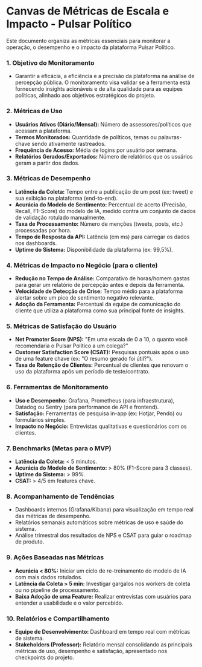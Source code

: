 # Canvas de Métricas de Escala e Impacto - Pulsar Político

Este documento organiza as métricas essenciais para monitorar a operação, o desempenho e o impacto da plataforma Pulsar Político.

### 1. Objetivo do Monitoramento

- Garantir a eficácia, a eficiência e a precisão da plataforma na análise de percepção pública. O monitoramento visa validar se a ferramenta está fornecendo insights acionáveis e de alta qualidade para as equipes políticas, alinhado aos objetivos estratégicos do projeto.

### 2. Métricas de Uso

- **Usuários Ativos (Diário/Mensal):** Número de assessores/políticos que acessam a plataforma.
- **Termos Monitorados:** Quantidade de políticos, temas ou palavras-chave sendo ativamente rastreados.
- **Frequência de Acesso:** Média de logins por usuário por semana.
- **Relatórios Gerados/Exportados:** Número de relatórios que os usuários geram a partir dos dados.

### 3. Métricas de Desempenho

- **Latência da Coleta:** Tempo entre a publicação de um post (ex: tweet) e sua exibição na plataforma (end-to-end).
- **Acurácia do Modelo de Sentimento:** Percentual de acerto (Precisão, Recall, F1-Score) do modelo de IA, medido contra um conjunto de dados de validação rotulado manualmente.
- **Taxa de Processamento:** Número de menções (tweets, posts, etc.) processadas por hora.
- **Tempo de Resposta da API:** Latência (em ms) para carregar os dados nos dashboards.
- **Uptime do Sistema:** Disponibilidade da plataforma (ex: 99,5%).

### 4. Métricas de Impacto no Negócio (para o cliente)

- **Redução no Tempo de Análise:** Comparativo de horas/homem gastas para gerar um relatório de percepção antes e depois da ferramenta.
- **Velocidade de Detecção de Crise:** Tempo médio para a plataforma alertar sobre um pico de sentimento negativo relevante.
- **Adoção da Ferramenta:** Percentual da equipe de comunicação do cliente que utiliza a plataforma como sua principal fonte de insights.

### 5. Métricas de Satisfação do Usuário

- **Net Promoter Score (NPS):** "Em uma escala de 0 a 10, o quanto você recomendaria o Pulsar Político a um colega?"
- **Customer Satisfaction Score (CSAT):** Pesquisas pontuais após o uso de uma feature chave (ex: "O resumo gerado foi útil?").
- **Taxa de Retenção de Clientes:** Percentual de clientes que renovam o uso da plataforma após um período de teste/contrato.

### 6. Ferramentas de Monitoramento

- **Uso e Desempenho:** Grafana, Prometheus (para infraestrutura), Datadog ou Sentry (para performance de API e frontend).
- **Satisfação:** Ferramentas de pesquisa in-app (ex: Hotjar, Pendo) ou formulários simples.
- **Impacto no Negócio:** Entrevistas qualitativas e questionários com os clientes.

### 7. Benchmarks (Metas para o MVP)

- **Latência da Coleta:** < 5 minutos.
- **Acurácia do Modelo de Sentimento:** > 80% (F1-Score para 3 classes).
- **Uptime do Sistema:** > 99%.
- **CSAT:** > 4/5 em features chave.

### 8. Acompanhamento de Tendências

- Dashboards internos (Grafana/Kibana) para visualização em tempo real das métricas de desempenho.
- Relatórios semanais automáticos sobre métricas de uso e saúde do sistema.
- Análise trimestral dos resultados de NPS e CSAT para guiar o roadmap de produto.

### 9. Ações Baseadas nas Métricas

- **Acurácia < 80%:** Iniciar um ciclo de re-treinamento do modelo de IA com mais dados rotulados.
- **Latência da Coleta > 5 min:** Investigar gargalos nos workers de coleta ou no pipeline de processamento.
- **Baixa Adoção de uma Feature:** Realizar entrevistas com usuários para entender a usabilidade e o valor percebido.

### 10. Relatórios e Compartilhamento

- **Equipe de Desenvolvimento:** Dashboard em tempo real com métricas de sistema.
- **Stakeholders (Professor):** Relatório mensal consolidando as principais métricas de uso, desempenho e satisfação, apresentado nos checkpoints do projeto.
